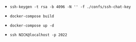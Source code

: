 * `ssh-keygen -t rsa -b 4096 -N '' -f ./confs/ssh-chat-key`

* `docker-compose build`

* `docker-compose up -d`

* `ssh NICK@localhost -p 2022`
